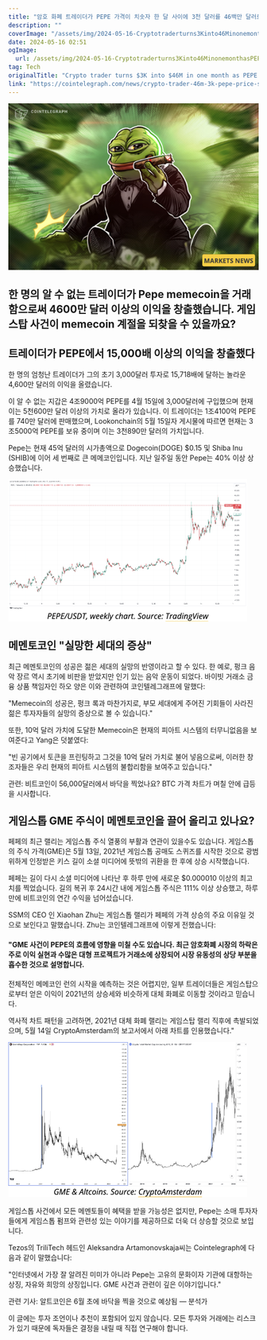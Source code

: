 ```yaml
---
title: "암호 화폐 트레이더가 PEPE 가격이 치솟자 한 달 사이에 3천 달러를 46백만 달러로 극적으로 증가시켰습니다"
description: ""
coverImage: "/assets/img/2024-05-16-Cryptotraderturns3Kinto46MinonemonthasPEPEpricesoars_thumbnail.png"
date: 2024-05-16 02:51
ogImage: 
  url: /assets/img/2024-05-16-Cryptotraderturns3Kinto46MinonemonthasPEPEpricesoars_thumbnail.png
tag: Tech
originalTitle: "Crypto trader turns $3K into $46M in one month as PEPE price soars"
link: "https://cointelegraph.com/news/crypto-trader-46m-3k-pepe-price-soars"
---
```




![Cryptotrader](/assets/img/2024-05-16-Cryptotraderturns3Kinto46MinonemonthasPEPEpricesoars_thumbnail.png)

## 한 명의 알 수 없는 트레이더가 Pepe memecoin을 거래함으로써 4600만 달러 이상의 이익을 창출했습니다. 게임스탑 사건이 memecoin 계절을 되찾을 수 있을까요?

## 트레이더가 PEPE에서 15,000배 이상의 이익을 창출했다




한 명의 엄청난 트레이더가 그의 초기 3,000달러 투자로 15,718배에 달하는 놀라운 4,600만 달러의 이익을 올렸습니다.

이 알 수 없는 지갑은 4조9000억 PEPE를 4월 15일에 3,000달러에 구입했으며 현재 이는 5천600만 달러 이상의 가치로 올라가 있습니다. 이 트레이더는 1조4100억 PEPE를 740만 달러에 판매했으며, Lookonchain의 5월 15일자 게시물에 따르면 현재는 3조5000억 PEPE를 보유 중이며 이는 3천890만 달러의 가치입니다.

Pepe는 현재 45억 달러의 시가총액으로 Dogecoin(DOGE) $0.15 및 Shiba Inu (SHIB)에 이어 세 번째로 큰 메메코인입니다. 지난 일주일 동안 Pepe는 40% 이상 상승했습니다.



![image](/assets/img/2024-05-16-Cryptotraderturns3Kinto46MinonemonthasPEPEpricesoars_1.png)

## 메멘토코인 "실망한 세대의 증상"

최근 메멘토코인의 성공은 젊은 세대의 실망의 반영이라고 할 수 있다. 한 예로, 펑크 음악 장르 역시 초기에 비판을 받았지만 인기 있는 음악 운동이 되었다. 바이빗 거래소 금융 상품 책임자인 하오 양은 이와 관련하여 코인텔레그래프에 말했다:



"Memecoin의 성공은, 펑크 록과 마찬가지로, 부모 세대에게 주어진 기회들이 사라진 젊은 투자자들의 실망의 증상으로 볼 수 있습니다."

또한, 10억 달러 가치에 도달한 Memecoin은 현재의 피아트 시스템의 터무니없음을 보여준다고 Yang은 덧붙였다:

"빈 공기에서 토큰을 프린팅하고 그것을 10억 달러 가치로 불어 넣음으로써, 이러한 창조자들은 우리 현재의 피아트 시스템의 불합리함을 보여주고 있습니다."

관련: 비트코인이 56,000달러에서 바닥을 찍었나요? BTC 가격 차트가 며칠 안에 급등을 시사합니다.



## 게임스톱 GME 주식이 메멘토코인을 끌어 올리고 있나요?

페페의 최근 랠리는 게임스톱 주식 열풍의 부활과 연관이 있을수도 있습니다. 게임스톱의 주식 가격(GME)은 5월 13일, 2021년 게임스톱 공매도 스퀴즈를 시작한 것으로 광범위하게 인정받은 키스 길이 소셜 미디어에 뜻밖의 귀환을 한 후에 상승 시작했습니다.

페페는 길이 다시 소셜 미디어에 나타난 후 하루 만에 새로운 $0.000010 이상의 최고치를 찍었습니다. 길의 복귀 후 24시간 내에 게임스톱 주식은 111% 이상 상승했고, 하루 만에 비트코인의 연간 수익을 넘어섰습니다.

SSM의 CEO 인 Xiaohan Zhu는 게임스톱 랠리가 페페의 가격 상승의 주요 이유일 것으로 보인다고 말했습니다. Zhu는 코인텔레그래프에 이렇게 전했습니다:



#### "GME 사건이 PEPE의 흐름에 영향을 미칠 수도 있습니다. 최근 암호화폐 시장의 하락은 주로 이익 실현과 수많은 대형 프로젝트가 거래소에 상장되어 시장 유동성의 상당 부분을 흡수한 것으로 설명합니다.

전체적인 메메코인 런의 시작을 예측하는 것은 어렵지만, 일부 트레이더들은 게임스탑으로부터 얻은 이익이 2021년의 상승세와 비슷하게 대체 화폐로 이동할 것이라고 믿습니다.

역사적 차트 패턴을 고려하면, 2021년 대체 화폐 랠리는 게임스탑 랠리 직후에 촉발되었으며, 5월 14일 CryptoAmsterdam의 보고서에서 아래 차트를 인용했습니다."

![차트](/assets/img/2024-05-16-Cryptotraderturns3Kinto46MinonemonthasPEPEpricesoars_2.png)



게임스톱 사건에서 모든 메멘토들이 혜택을 받을 가능성은 없지만, Pepe는 소매 투자자들에게 게임스톱 펌프와 관련성 있는 이야기를 제공하므로 더욱 더 상승할 것으로 보입니다. 

Tezos의 TriliTech 헤드인 Aleksandra Artamonovskaja씨는 Cointelegraph에 다음과 같이 말했습니다:

"인터넷에서 가장 잘 알려진 미미가 아니라 Pepe는 고유의 문화이자 기관에 대항하는 상징, 자유와 희망의 상징입니다. GME 사건과 관련이 깊은 이야기입니다."

관련 기사: 알트코인은 6월 초에 바닥을 찍을 것으로 예상됨 — 분석가



이 글에는 투자 조언이나 추천이 포함되어 있지 않습니다. 모든 투자와 거래에는 리스크가 있기 때문에 독자들은 결정을 내릴 때 직접 연구해야 합니다.